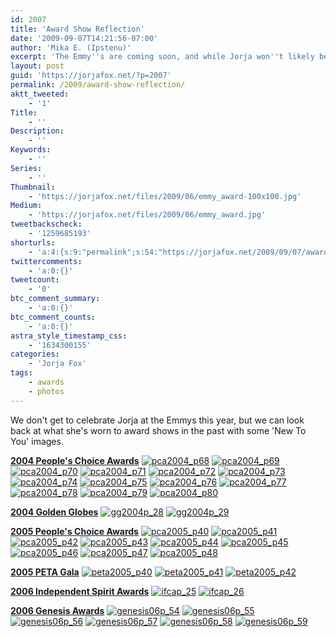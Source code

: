 ```yaml
---
id: 2007
title: 'Award Show Reflection'
date: '2009-09-07T14:21:56-07:00'
author: 'Mika E. (Ipstenu)'
excerpt: 'The Emmy''s are coming soon, and while Jorja won''t likely be there, here''s a look back at some award shows from 2004 through 2006. '
layout: post
guid: 'https://jorjafox.net/?p=2007'
permalink: /2009/award-show-reflection/
aktt_tweeted:
    - '1'
Title:
    - ''
Description:
    - ''
Keywords:
    - ''
Series:
    - ''
Thumbnail:
    - 'https://jorjafox.net/files/2009/06/emmy_award-100x100.jpg'
Medium:
    - 'https://jorjafox.net/files/2009/06/emmy_award.jpg'
tweetbackscheck:
    - '1259685193'
shorturls:
    - 'a:4:{s:9:"permalink";s:54:"https://jorjafox.net/2009/09/07/award-show-reflection/";s:7:"tinyurl";s:26:"http://tinyurl.com/ybzvbpr";s:4:"isgd";s:18:"http://is.gd/538BN";s:5:"bitly";s:19:"http://bit.ly/kJnaL";}'
twittercomments:
    - 'a:0:{}'
tweetcount:
    - '0'
btc_comment_summary:
    - 'a:0:{}'
btc_comment_counts:
    - 'a:0:{}'
astra_style_timestamp_css:
    - '1634300155'
categories:
    - 'Jorja Fox'
tags:
    - awards
    - photos
---
```


We don't get to celebrate Jorja at the Emmys this year, but we can look back at what she's worn to award shows in the past with some 'New To You' images.

**<a href="https://jorjafox.net/gallery/awards/pub/20040111-pca/">2004 People's Choice Awards</a>**
<a href="https://jorjafox.net/gallery/awards/pub/20040111-pca/pca2004_p68.jpg"><img class="ZenphotoPress_thumb " alt="pca2004_p68" title="pca2004_p68" src="https://jorjafox.net/gallery/cache/awards/pub/20040111-pca/pca2004_p68_200_cw200_ch200_thumb.jpg"  /></a> <a href="https://jorjafox.net/gallery/awards/pub/20040111-pca/pca2004_p69.jpg"><img class="ZenphotoPress_thumb " alt="pca2004_p69" title="pca2004_p69" src="https://jorjafox.net/gallery/cache/awards/pub/20040111-pca/pca2004_p69_200_cw200_ch200_thumb.jpg"  /></a> <a href="https://jorjafox.net/gallery/awards/pub/20040111-pca/pca2004_p70.jpg"><img class="ZenphotoPress_thumb " alt="pca2004_p70" title="pca2004_p70" src="https://jorjafox.net/gallery/cache/awards/pub/20040111-pca/pca2004_p70_200_cw200_ch200_thumb.jpg"  /></a> <a href="https://jorjafox.net/gallery/awards/pub/20040111-pca/pca2004_p71.jpg"><img class="ZenphotoPress_thumb " alt="pca2004_p71" title="pca2004_p71" src="https://jorjafox.net/gallery/cache/awards/pub/20040111-pca/pca2004_p71_200_cw200_ch200_thumb.jpg"  /></a> <a href="https://jorjafox.net/gallery/awards/pub/20040111-pca/pca2004_p72.jpg"><img class="ZenphotoPress_thumb " alt="pca2004_p72" title="pca2004_p72" src="https://jorjafox.net/gallery/cache/awards/pub/20040111-pca/pca2004_p72_200_cw200_ch200_thumb.jpg"  /></a> <a href="https://jorjafox.net/gallery/awards/pub/20040111-pca/pca2004_p73.jpg"><img class="ZenphotoPress_thumb " alt="pca2004_p73" title="pca2004_p73" src="https://jorjafox.net/gallery/cache/awards/pub/20040111-pca/pca2004_p73_200_cw200_ch200_thumb.jpg"  /></a> <a href="https://jorjafox.net/gallery/awards/pub/20040111-pca/pca2004_p74.jpg"><img class="ZenphotoPress_thumb " alt="pca2004_p74" title="pca2004_p74" src="https://jorjafox.net/gallery/cache/awards/pub/20040111-pca/pca2004_p74_200_cw200_ch200_thumb.jpg"  /></a> <a href="https://jorjafox.net/gallery/awards/pub/20040111-pca/pca2004_p75.jpg"><img class="ZenphotoPress_thumb " alt="pca2004_p75" title="pca2004_p75" src="https://jorjafox.net/gallery/cache/awards/pub/20040111-pca/pca2004_p75_200_cw200_ch200_thumb.jpg"  /></a> <a href="https://jorjafox.net/gallery/awards/pub/20040111-pca/pca2004_p76.jpg"><img class="ZenphotoPress_thumb " alt="pca2004_p76" title="pca2004_p76" src="https://jorjafox.net/gallery/cache/awards/pub/20040111-pca/pca2004_p76_200_cw200_ch200_thumb.jpg"  /></a> <a href="https://jorjafox.net/gallery/awards/pub/20040111-pca/pca2004_p77.jpg"><img class="ZenphotoPress_thumb " alt="pca2004_p77" title="pca2004_p77" src="https://jorjafox.net/gallery/cache/awards/pub/20040111-pca/pca2004_p77_200_cw200_ch200_thumb.jpg"  /></a> <a href="https://jorjafox.net/gallery/awards/pub/20040111-pca/pca2004_p78.jpg"><img class="ZenphotoPress_thumb " alt="pca2004_p78" title="pca2004_p78" src="https://jorjafox.net/gallery/cache/awards/pub/20040111-pca/pca2004_p78_200_cw200_ch200_thumb.jpg"  /></a> <a href="https://jorjafox.net/gallery/awards/pub/20040111-pca/pca2004_p79.jpg"><img class="ZenphotoPress_thumb " alt="pca2004_p79" title="pca2004_p79" src="https://jorjafox.net/gallery/cache/awards/pub/20040111-pca/pca2004_p79_200_cw200_ch200_thumb.jpg"  /></a> <a href="https://jorjafox.net/gallery/awards/pub/20040111-pca/pca2004_p80.jpg"><img class="ZenphotoPress_thumb " alt="pca2004_p80" title="pca2004_p80" src="https://jorjafox.net/gallery/cache/awards/pub/20040111-pca/pca2004_p80_200_cw200_ch200_thumb.jpg"  /></a>

**<a href="https://jorjafox.net/gallery/awards/pub/20040126-gg/">2004 Golden Globes</a>**
<a href="https://jorjafox.net/gallery/awards/pub/20040126-gg/gg2004p_28.jpg"><img class="ZenphotoPress_thumb " alt="gg2004p_28" title="gg2004p_28" src="https://jorjafox.net/gallery/cache/awards/pub/20040126-gg/gg2004p_28_200_cw200_ch200_thumb.jpg"  /></a> <a href="https://jorjafox.net/gallery/awards/pub/20040126-gg/gg2004p_29.jpg"><img class="ZenphotoPress_thumb " alt="gg2004p_29" title="gg2004p_29" src="https://jorjafox.net/gallery/cache/awards/pub/20040126-gg/gg2004p_29_200_cw200_ch200_thumb.jpg"  /></a>

**<a href="https://jorjafox.net/gallery/awards/pub/20050109-pca/">2005 People's Choice Awards</a>**
<a href="https://jorjafox.net/gallery/awards/pub/20050109-pca/pca2005_p40.jpg"><img class="ZenphotoPress_thumb " alt="pca2005_p40" title="pca2005_p40" src="https://jorjafox.net/gallery/cache/awards/pub/20050109-pca/pca2005_p40_200_cw200_ch200_thumb.jpg"  /></a> <a href="https://jorjafox.net/gallery/awards/pub/20050109-pca/pca2005_p41.jpg"><img class="ZenphotoPress_thumb " alt="pca2005_p41" title="pca2005_p41" src="https://jorjafox.net/gallery/cache/awards/pub/20050109-pca/pca2005_p41_200_cw200_ch200_thumb.jpg"  /></a> <a href="https://jorjafox.net/gallery/awards/pub/20050109-pca/pca2005_p42.jpg"><img class="ZenphotoPress_thumb " alt="pca2005_p42" title="pca2005_p42" src="https://jorjafox.net/gallery/cache/awards/pub/20050109-pca/pca2005_p42_200_cw200_ch200_thumb.jpg"  /></a> <a href="https://jorjafox.net/gallery/awards/pub/20050109-pca/pca2005_p43.jpg"><img class="ZenphotoPress_thumb " alt="pca2005_p43" title="pca2005_p43" src="https://jorjafox.net/gallery/cache/awards/pub/20050109-pca/pca2005_p43_200_cw200_ch200_thumb.jpg"  /></a> <a href="https://jorjafox.net/gallery/awards/pub/20050109-pca/pca2005_p44.jpg"><img class="ZenphotoPress_thumb " alt="pca2005_p44" title="pca2005_p44" src="https://jorjafox.net/gallery/cache/awards/pub/20050109-pca/pca2005_p44_200_cw200_ch200_thumb.jpg"  /></a> <a href="https://jorjafox.net/gallery/awards/pub/20050109-pca/pca2005_p45.jpg"><img class="ZenphotoPress_thumb " alt="pca2005_p45" title="pca2005_p45" src="https://jorjafox.net/gallery/cache/awards/pub/20050109-pca/pca2005_p45_200_cw200_ch200_thumb.jpg"  /></a> <a href="https://jorjafox.net/gallery/awards/pub/20050109-pca/pca2005_p46.jpg"><img class="ZenphotoPress_thumb " alt="pca2005_p46" title="pca2005_p46" src="https://jorjafox.net/gallery/cache/awards/pub/20050109-pca/pca2005_p46_200_cw200_ch200_thumb.jpg"  /></a> <a href="https://jorjafox.net/gallery/awards/pub/20050109-pca/pca2005_p47.jpg"><img class="ZenphotoPress_thumb " alt="pca2005_p47" title="pca2005_p47" src="https://jorjafox.net/gallery/cache/awards/pub/20050109-pca/pca2005_p47_200_cw200_ch200_thumb.jpg"  /></a> <a href="https://jorjafox.net/gallery/awards/pub/20050109-pca/pca2005_p48.jpg"><img class="ZenphotoPress_thumb " alt="pca2005_p48" title="pca2005_p48" src="https://jorjafox.net/gallery/cache/awards/pub/20050109-pca/pca2005_p48_200_cw200_ch200_thumb.jpg"  /></a>

**<a href="https://jorjafox.net/gallery/awards/pub/20050910-peta/">2005 PETA Gala</a>**
<a href="https://jorjafox.net/gallery/awards/pub/20050910-peta/peta2005_p40.jpg"><img class="ZenphotoPress_thumb " alt="peta2005_p40" title="peta2005_p40" src="https://jorjafox.net/gallery/cache/awards/pub/20050910-peta/peta2005_p40_200_cw200_ch200_thumb.jpg"  /></a> <a href="https://jorjafox.net/gallery/awards/pub/20050910-peta/peta2005_p41.jpg"><img class="ZenphotoPress_thumb " alt="peta2005_p41" title="peta2005_p41" src="https://jorjafox.net/gallery/cache/awards/pub/20050910-peta/peta2005_p41_200_cw200_ch200_thumb.jpg"  /></a> <a href="https://jorjafox.net/gallery/awards/pub/20050910-peta/peta2005_p42.jpg"><img class="ZenphotoPress_thumb " alt="peta2005_p42" title="peta2005_p42" src="https://jorjafox.net/gallery/cache/awards/pub/20050910-peta/peta2005_p42_200_cw200_ch200_thumb.jpg"  /></a>

**<a href="https://jorjafox.net/gallery/awards/pub/20060304-ifc/">2006 Independent Spirit Awards</a>**
<a href="https://jorjafox.net/gallery/awards/pub/20060304-ifc/ifcap_25.jpg"><img class="ZenphotoPress_thumb " alt="ifcap_25" title="ifcap_25" src="https://jorjafox.net/gallery/cache/awards/pub/20060304-ifc/ifcap_25_200_cw200_ch200_thumb.jpg"  /></a> <a href="https://jorjafox.net/gallery/awards/pub/20060304-ifc/ifcap_26.jpg"><img class="ZenphotoPress_thumb " alt="ifcap_26" title="ifcap_26" src="https://jorjafox.net/gallery/cache/awards/pub/20060304-ifc/ifcap_26_200_cw200_ch200_thumb.jpg"  /></a>

**<a href="https://jorjafox.net/gallery/awards/pub/20060318-ga/">2006 Genesis Awards</a>**
<a href="https://jorjafox.net/gallery/awards/pub/20060318-ga/genesis06p_54.jpg"><img class="ZenphotoPress_thumb " alt="genesis06p_54" title="genesis06p_54" src="https://jorjafox.net/gallery/cache/awards/pub/20060318-ga/genesis06p_54_200_cw200_ch200_thumb.jpg"  /></a> <a href="https://jorjafox.net/gallery/awards/pub/20060318-ga/genesis06p_55.jpg"><img class="ZenphotoPress_thumb " alt="genesis06p_55" title="genesis06p_55" src="https://jorjafox.net/gallery/cache/awards/pub/20060318-ga/genesis06p_55_200_cw200_ch200_thumb.jpg"  /></a> <a href="https://jorjafox.net/gallery/awards/pub/20060318-ga/genesis06p_56.jpg"><img class="ZenphotoPress_thumb " alt="genesis06p_56" title="genesis06p_56" src="https://jorjafox.net/gallery/cache/awards/pub/20060318-ga/genesis06p_56_200_cw200_ch200_thumb.jpg"  /></a> <a href="https://jorjafox.net/gallery/awards/pub/20060318-ga/genesis06p_57.jpg"><img class="ZenphotoPress_thumb " alt="genesis06p_57" title="genesis06p_57" src="https://jorjafox.net/gallery/cache/awards/pub/20060318-ga/genesis06p_57_200_cw200_ch200_thumb.jpg"  /></a> <a href="https://jorjafox.net/gallery/awards/pub/20060318-ga/genesis06p_58.jpg"><img class="ZenphotoPress_thumb " alt="genesis06p_58" title="genesis06p_58" src="https://jorjafox.net/gallery/cache/awards/pub/20060318-ga/genesis06p_58_200_cw200_ch200_thumb.jpg"  /></a> <a href="https://jorjafox.net/gallery/awards/pub/20060318-ga/genesis06p_59.jpg"><img class="ZenphotoPress_thumb " alt="genesis06p_59" title="genesis06p_59" src="https://jorjafox.net/gallery/cache/awards/pub/20060318-ga/genesis06p_59_200_cw200_ch200_thumb.jpg"  /></a>
